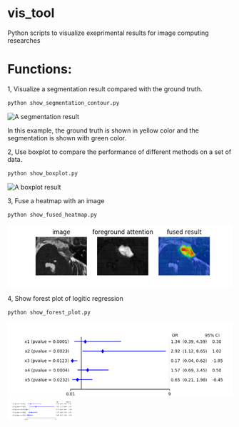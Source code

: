 # vis_tool
Python scripts to visualize exeprimental results for image computing researches

# Functions:
1, Visualize a segmentation result compared with the ground truth. 
```bash 
python show_segmentation_contour.py
```

![A segmentation result](./data/contour.png)

In this example, the ground truth is shown in yellow color and the segmentation is shown with green color.


2, Use boxplot to compare the performance of different methods on a set of data.
```bash 
python show_boxplot.py
```
![A boxplot result](./data/performance_boxplot.png)

3, Fuse a heatmap with an image
```bash 
python show_fused_heatmap.py
```
![A heatmap result](./data/img_vs_example.png)

4, Show forest plot of logitic regression
```
python show_forest_plot.py
```
![A forest plot](./data/forest_plot.png)
<img src="./data/forest_plot.png" width="150">